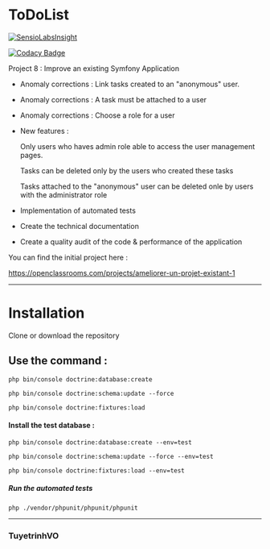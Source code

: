 ToDoList
========

[![SensioLabsInsight](https://insight.sensiolabs.com/projects/ae8e4c58-c05d-46ea-9d00-8fe10a116d7e/big.png)](https://insight.sensiolabs.com/projects/ae8e4c58-c05d-46ea-9d00-8fe10a116d7e)

[![Codacy Badge](https://api.codacy.com/project/badge/Grade/cea2c4823f5849a0bb6699b59bd8bb8e)](https://www.codacy.com/app/tuyetrinhvo/mytodolist?utm_source=github.com&amp;utm_medium=referral&amp;utm_content=tuyetrinhvo/mytodolist&amp;utm_campaign=Badge_Grade)

Project 8 : Improve an existing Symfony Application
            
   * Anomaly corrections : Link tasks created to an "anonymous" user.
   * Anomaly corrections : A task must be attached to a user
   * Anomaly corrections : Choose a role for a user
   * New features :
   
       Only users who haves admin role able to access the user management pages.
       
       Tasks can be deleted only by the users who created these tasks
       
       Tasks attached to the "anonymous" user can be deleted onle by users with the administrator role
       
   * Implementation of automated tests
   * Create the technical documentation
   * Create a quality audit of the code & performance of the application


You can find the initial project here :

https://openclassrooms.com/projects/ameliorer-un-projet-existant-1

-------------------

# Installation

Clone or download the repository

## Use the command :

    php bin/console doctrine:database:create

    php bin/console doctrine:schema:update --force

    php bin/console doctrine:fixtures:load
    
#### Install the test database :  
  
    php bin/console doctrine:database:create --env=test
    
    php bin/console doctrine:schema:update --force --env=test
    
    php bin/console doctrine:fixtures:load --env=test
 
 ##### Run the automated tests
 
    php ./vendor/phpunit/phpunit/phpunit
    
 --------------
 
 ### TuyetrinhVO